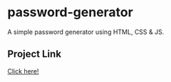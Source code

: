 # password-generator
A simple password generator using HTML, CSS &  JS.
<h2>Project Link</h2>
<a href="https://tanya-chan.github.io/password-generator/">Click here!</a>
